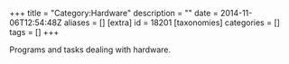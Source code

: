 +++
title = "Category:Hardware"
description = ""
date = 2014-11-06T12:54:48Z
aliases = []
[extra]
id = 18201
[taxonomies]
categories = []
tags = []
+++

Programs and tasks dealing with hardware.
